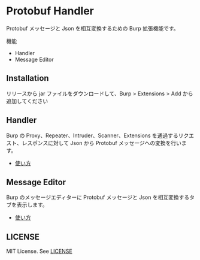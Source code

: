 # Protobuf Handler

Protobuf メッセージと Json を相互変換するための Burp 拡張機能です。

機能
- Handler
- Message Editor

## Installation

リリースから jar ファイルをダウンロードして、Burp > Extensions > Add から追加してください

## Handler

Burp の Proxy、Repeater、Intruder、Scanner、Extensions を通過するリクエスト、レスポンスに対して Json から Protobuf メッセージへの変換を行います。

* [使い方](doc/handler.md)

## Message Editor

Burp のメッセージエディターに Protobuf メッセージと Json を相互変換するタブを表示します。

* [使い方](doc/message-editor.md)

## LICENSE

MIT License. See [LICENSE](LICENSE)